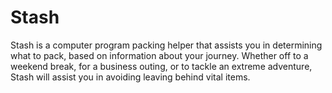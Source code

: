 # Stash
Stash is a computer program packing helper that assists you in determining what to pack, based on information about your journey. Whether off to a weekend break, for a business outing, or to tackle an extreme adventure, Stash will assist you in avoiding leaving behind vital items.
